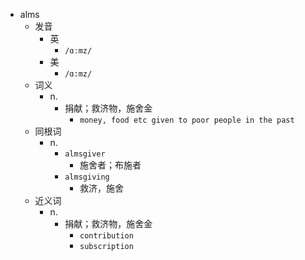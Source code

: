 - alms
  - 发音
    - 英
      - `/ɑːmz/`
    - 美
      - `/ɑ:mz/`
  - 词义
    - n.
      - 捐献；救济物，施舍金
        - `money, food etc given to poor people in the past`
  - 同根词
    - n.
      - `almsgiver`
        - 施舍者；布施者
      - `almsgiving`
        - 救济，施舍
  - 近义词
    - n.
      - 捐献；救济物，施舍金
        - `contribution`
        - `subscription`
